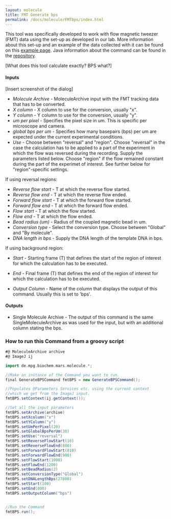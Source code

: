 ```yaml
---
layout: molecule
title: FMT Generate bps
permalink: /docs/molecule/FMTbps/index.html
---
```


This tool was specifically developed to work with flow magnetic tweezer (FMT) data using the set-up as developed in our lab. More information about this set-up and an example of the data collected with it can be found on this [example page](https://duderstadt-lab.github.io/mars-docs/examples/flow-Magnetic-Tweezers/). Java information about the command can be found in the [repository](https://github.com/duderstadt-lab/mars-fmt/blob/master/src/main/java/de/mpg/biochem/mars/molecule/commands/GenerateBPSCommand.java).

[What does this tool calculate exactly? BPS what?]


#### Inputs

[Insert screenshot of the dialog]

* *Molecule Archive* - MoleculeArchive input with the FMT tracking data that has to be converted.
* *X column* - X column to use for the conversion, usually "x".
* *Y column* - Y column to use for the conversion, usually "y".
* *um per pixel* - Specifies the pixel size in um. This is specific per microscope and camera.
* *global bps per um* - Specifies how many basepairs (bps) per um are expected under the current experimental conditions.
* *Use* - Choose between "reversal" and "region". Choose "reversal" in the case the calculation has to be applied to a part of the experiment in which the flow was reversed during the recording. Supply the parameters listed below. Choose "region" if the flow remained constant during the part of the experimet of interest. See further below for "region"-specific settings.

If using reversal regions:
* *Reverse flow start* - T at which the reverse flow started.
* *Reverse flow end* - T at which the reverse flow ended.
* *Forward flow start* - T at which the forward flow started.
* *Forward flow end* - T at which the forward flow ended.
* *Flow start* - T at which the flow started.
* *Flow end* - T at which the flow ended.
* *Bead radius (um)* - Radius of the coupled magnetic bead in um.
* *Conversion type* - Select the conversion type. Choose between "Global"
 and "By molecule".
* *DNA length in bps* - Supply the DNA length of the template DNA in bps.

If using background region:
* *Start* - Starting frame (T) that defines the start of the region of interest for which the calculation has to be executed.
* *End* - Final frame (T) that defines the end of the region of interest for which the calculation has to be executed.

* *Output Column* - Name of the column that displays the output of this command. Usually this is set to 'bps'.


#### Outputs
* Single Molecule Archive - The output of this command is the same SingleMoleculeArchive as was used for the input, but with an additional column stating the bps.


### How to run this Command from a groovy script

```groovy
#@ MoleculeArchive archive
#@ ImageJ ij

import de.mpg.biochem.mars.molecule.*;

//Make an instance of the Command you want to run.
final GenerateBPSCommand fmtBPS = new GenerateBPSCommand();

//Populates @Parameters Services etc. using the current context
//which we get from the ImageJ input.
fmtBPS.setContext(ij.getContext());

//Set all the input parameters
fmtBPS.setArchive(archive)
fmtBPS.setXcolumn("x")
fmtBPS.setYColumn("y")
fmtBPS.setUmPerPixel(20)
fmtBPS.setGlobalBpsPerUm(30)
fmtBPS.setUse("reversal")
fmtBPS.setReverseFlowStart(10)
fmtBPS.setReverseFlowEnd(800)
fmtBPS.setForwardFlowStart(810)
fmtBPS.setForwardFlowEnd(900)
fmtBPS.setFlowStart(1000)
fmtBPS.setFlowEnd(1200)
fmtBPS.setBeadRadius(2)
fmtBPS.setConversionType("Global")
fmtBPS.setDNALengthBps(27000)
fmtBPS.setStart(100)
fmtBPS.setEnd(800)
fmtBPS.setOutputColumn("bps")


//Run the Command
fmtBPS.run();


```
